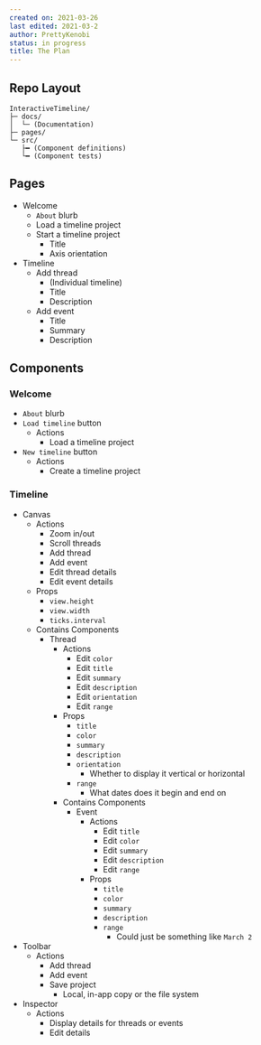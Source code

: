 ```yaml
---
created on: 2021-03-26
last edited: 2021-03-2
author: PrettyKenobi
status: in progress
title: The Plan
---
```


## Repo Layout

```
InteractiveTimeline/
├─ docs/
│  └─ (Documentation)
├─ pages/
└─ src/
   ├━ (Component definitions)
   └━ (Component tests) 
```

## Pages

* Welcome
  * `About` blurb
  * Load a timeline project
  * Start a timeline project
    * Title
    * Axis orientation
* Timeline
  * Add thread
    * (Individual timeline)
    * Title
    * Description
  * Add event
    * Title
    * Summary
    * Description

## Components

### Welcome

* `About` blurb
* `Load timeline` button
  * Actions
    * Load a timeline project
* `New timeline` button
  * Actions
    * Create a timeline project

### Timeline

* Canvas
  * Actions
    * Zoom in/out
    * Scroll threads
    * Add thread
    * Add event
    * Edit thread details
    * Edit event details
  * Props
    * `view.height`
    * `view.width`
    * `ticks.interval`
  * Contains Components
    * Thread
      * Actions
        * Edit `color`
        * Edit `title`
        * Edit `summary`
        * Edit `description`
        * Edit `orientation`
        * Edit `range`
      * Props
        * `title`
        * `color`
        * `summary`
        * `description`
        * `orientation`
          * Whether to display it vertical or horizontal
        * `range`
          * What dates does it begin and end on
      * Contains Components
        * Event
          * Actions
            * Edit `title`
            * Edit `color`
            * Edit `summary`
            * Edit `description`
            * Edit `range`
          * Props
            * `title`
            * `color`
            * `summary`
            * `description`
            * `range`
              * Could just be something like `March 2`
* Toolbar
  * Actions
    * Add thread
    * Add event
    * Save project
      * Local, in-app copy or the file system
* Inspector
  * Actions
    * Display details for threads or events
    * Edit details
